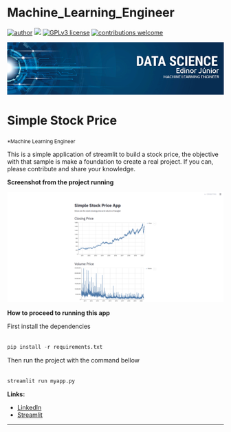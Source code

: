 # Machine_Learning_Engineer
[![author](https://img.shields.io/badge/author-edinojr-red.svg)](https://www.linkedin.com/in/edinorjr) [![](https://img.shields.io/badge/python-3.7+-blue.svg)](https://www.python.org/downloads/release/python-365/) [![GPLv3 license](https://img.shields.io/badge/License-GPLv3-blue.svg)](http://perso.crans.org/besson/LICENSE.html) [![contributions welcome](https://img.shields.io/badge/contributions-welcome-brightgreen.svg?style=flat)](https://github.com/zorrex82/Machine_Learning_Engineer)

<p align="center">
  <img src="banner_ds.png" >
</p>

# Simple Stock Price
<sub>*Machine Learning Engineer</sub>

This is a simple application of streamlit to build a stock price, the objective with that sample is make a foundation to create a real project.
If you can, please contribute and share your knowledge.

**Screenshot from the project running**

<p align="center">
  <img src="screenshot.png" >
</p>


**How to proceed to running this app**

First install the dependencies

``` python

pip install -r requirements.txt

```
Then run the project with the command bellow

```python

streamlit run myapp.py

```

**Links:**
* [LinkedIn](https://www.linkedin.com/in/edinorjr)
* [Streamlit](https://www.streamlit.io/)
---




